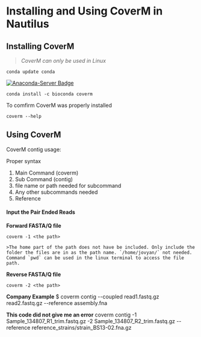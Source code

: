 # Installing and Using CoverM in Nautilus 

## Installing CoverM
>*CoverM can only be used in Linux*

`conda update conda`

[![Anaconda-Server Badge](https://anaconda.org/bioconda/coverm/badges/installer/conda.svg)](https://conda.anaconda.org/bioconda)

`conda install -c bioconda coverm`

To comfirm CoverM was properly installed
```
coverm --help
```

## Using CoverM

CoverM contig usage: 

Proper syntax

1. Main Command (coverm)
2. Sub Command (contig)
3. file name or path needed for subcommand
4. Any other subcommands needed
5. Reference

#### Input the Pair Ended Reads

**Forward FASTA/Q file**

  `coverm -1 <the path>`

    >The home part of the path does not have be included. Only include the folder the files are in as the path name. `/home/jovyan/` not needed. Command `pwd` can be used in the linux terminal to access the file path. 

**Reverse FASTA/Q file**

  `coverm -2 <the path>`

**Company Example**
  $ coverm contig --coupled read1.fastq.gz read2.fastq.gz --reference assembly.fna

**This code did not give me an error**
coverm contig -1 Sample_134807_R1_trim.fastq.gz -2 Sample_134807_R2_trim.fastq.gz --reference reference_strains/strain_BS13-02.fna.gz
